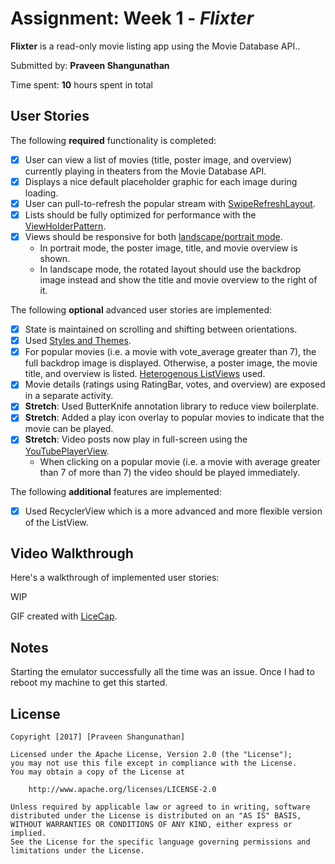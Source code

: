 # Assignment: Week 1 - *Flixter*

**Flixter** is a read-only movie listing app using the Movie Database API..

Submitted by: **Praveen Shangunathan**

Time spent: **10** hours spent in total

## User Stories

The following **required** functionality is completed:

* [X] User can view a list of movies (title, poster image, and overview) currently playing in theaters from the Movie Database API.
* [X] Displays a nice default placeholder graphic for each image during loading.
* [X] User can pull-to-refresh the popular stream with [SwipeRefreshLayout](http://guides.codepath.com/android/Implementing-Pull-to-Refresh-Guide).
* [X] Lists should be fully optimized for performance with the [ViewHolderPattern](http://guides.codepath.com/android/Using-an-ArrayAdapter-with-ListView#improving-performance-with-the-viewholder-pattern).
* [X] Views should be responsive for both [landscape/portrait mode](http://guides.codepath.com/android/Understanding-App-Resources#creating-alternate-resources).
    * In portrait mode, the poster image, title, and movie overview is shown.
    * In landscape mode, the rotated layout should use the backdrop image instead and show the title and movie overview to the right of it.

The following **optional** advanced user stories are implemented:

* [X] State is maintained on scrolling and shifting between orientations.
* [X] Used [Styles and Themes](http://guides.codepath.com/android/Styles-and-Themes).
* [X] For popular movies (i.e. a movie with vote_average greater than 7), the full backdrop image is displayed. Otherwise, a poster image, the movie title, and overview is listed. [Heterogenous ListViews](http://guides.codepath.com/android/Implementing-a-Heterogenous-ListView) used.
* [X] Movie details (ratings using RatingBar, votes, and overview) are exposed in a separate activity.
* [X] **Stretch**: Used ButterKnife annotation library to reduce view boilerplate.
* [X] **Stretch**: Added a play icon overlay to popular movies to indicate that the movie can be played.
* [X] **Stretch**: Video posts now play in full-screen using the [YouTubePlayerView](http://guides.codepath.com/android/Streaming-Youtube-Videos-with-YouTubePlayerView).
    * When clicking on a popular movie (i.e. a movie with average greater than 7 of more than 7) the video should be played immediately.

The following **additional** features are implemented:

* [X] Used RecyclerView which is a more advanced and more flexible version of the ListView.

## Video Walkthrough

Here's a walkthrough of implemented user stories:

WIP

GIF created with [LiceCap](http://www.cockos.com/licecap/).

## Notes

Starting the emulator successfully all the time was an issue. Once I had to reboot my machine to get this started.

## License

    Copyright [2017] [Praveen Shangunathan]

    Licensed under the Apache License, Version 2.0 (the "License");
    you may not use this file except in compliance with the License.
    You may obtain a copy of the License at

        http://www.apache.org/licenses/LICENSE-2.0

    Unless required by applicable law or agreed to in writing, software
    distributed under the License is distributed on an "AS IS" BASIS,
    WITHOUT WARRANTIES OR CONDITIONS OF ANY KIND, either express or implied.
    See the License for the specific language governing permissions and
    limitations under the License.

